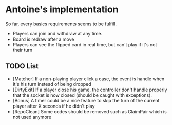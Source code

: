 # Antoine's implementation

So far, every basics requirements seems to be fulfill.
* Players can join and withdraw at any time.
* Board is redraw after a move
* Players can see the flipped card in real time, but can't play if it's not their turn

## TODO List

* [Matcher] If a non-playing player click a case, the event is handle when it's his turn instead of being dropped
* [DirtyExit] If a player close his game, the controller don't handle properly that the socket is now closed (should be caught with exceptions).
* [Bonus] A timer could be a nice feature to skip the turn of the current player after X seconds if he didn't play
* [RepoClean] Some codes should be removed such as ClaimPair which is not used anymore
